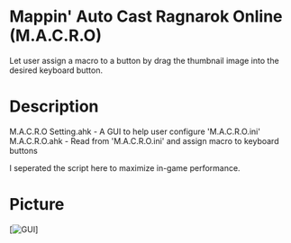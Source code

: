 # Mappin' Auto Cast Ragnarok Online (M.A.C.R.O)
Let user assign a macro to a button by drag the thumbnail image into the desired keyboard button.

# Description
M.A.C.R.O Setting.ahk - A GUI to help user configure 'M.A.C.R.O.ini'
M.A.C.R.O.ahk - Read from 'M.A.C.R.O.ini' and assign macro to keyboard buttons

I seperated the script here to maximize in-game performance.

# Picture
[![GUI](http://s19.postimg.io/bly1ptpkj/macro_demo.png "Screenshot")]